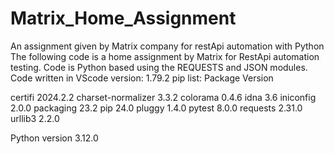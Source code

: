 # Matrix_Home_Assignment
An assignment given by Matrix company for restApi automation with Python
The following code is a home assignment by Matrix for RestApi automation testing.
Code is Python based using the REQUESTS and JSON modules.
Code written in VScode version: 1.79.2
pip list: Package Version

certifi 2024.2.2
charset-normalizer 3.3.2
colorama 0.4.6
idna 3.6
iniconfig 2.0.0
packaging 23.2
pip 24.0
pluggy 1.4.0
pytest 8.0.0
requests 2.31.0
urllib3 2.2.0

Python version 3.12.0
